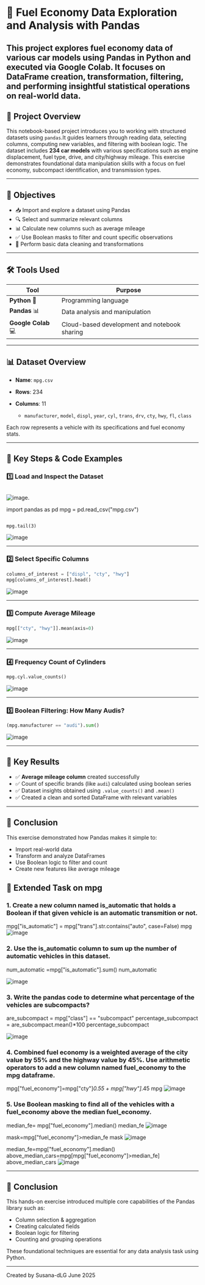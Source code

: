 # 🚗 Fuel Economy Data Exploration and Analysis with Pandas

This project explores fuel economy data of various car models using **Pandas** in **Python** and executed via **Google Colab**. It focuses on DataFrame creation, transformation, filtering, and performing insightful statistical operations on real-world data.
---

## 📘 Project Overview

This notebook-based project introduces you to working with structured datasets using `pandas`.It guides learners through reading data, selecting columns, computing new variables, and filtering with boolean logic.
The dataset includes **234 car models** with various specifications such as engine displacement, fuel type, drive, and city/highway mileage. This exercise demonstrates foundational data manipulation skills with a focus on fuel economy, subcompact identification, and transmission types.

---

## 🎯 Objectives

* 📥 Import and explore a dataset using Pandas
* 🔍 Select and summarize relevant columns
* 📊 Calculate new columns such as average mileage
* ✅ Use Boolean masks to filter and count specific observations
* 🧹 Perform basic data cleaning and transformations

---

## 🛠️ Tools Used

| Tool                | Purpose                                      |
| ------------------- | -------------------------------------------- |
| **Python** 🐍       | Programming language                         |
| **Pandas** 📊       | Data analysis and manipulation               |
| **Google Colab** 💻 | Cloud-based development and notebook sharing |

---

## 📊 Dataset Overview

* **Name**: `mpg.csv`
* **Rows**: 234
* **Columns**: 11

  * `manufacturer`, `model`, `displ`, `year`, `cyl`, `trans`, `drv`, `cty`, `hwy`, `fl`, `class`

Each row represents a vehicle with its specifications and fuel economy stats.

---

## 🧠 Key Steps & Code Examples

### 1️⃣ Load and Inspect the Dataset


```python
```
![image](https://github.com/user-attachments/assets/696be008-f7ce-4067-af64-d3f3770db095).

import pandas as pd
mpg = pd.read_csv("mpg.csv")
```

mpg.tail(3)
```
  ![image](https://github.com/user-attachments/assets/327a1617-1110-4cfa-9fd6-6a0f8faf2a64)

---

### 2️⃣ Select Specific Columns

```python
columns_of_interest = ["displ", "cty", "hwy"]
mpg[columns_of_interest].head()
```
  ![image](https://github.com/user-attachments/assets/05b836ef-ee4e-4ca7-9c50-202568064512)

---

### 3️⃣ Compute Average Mileage

```python
mpg[["cty", "hwy"]].mean(axis=0)
```
  ![image](https://github.com/user-attachments/assets/b9b4aef8-a9da-492a-9ca5-089dd4ffac2c)

---

### 4️⃣ Frequency Count of Cylinders

```python
mpg.cyl.value_counts()
```
![image](https://github.com/user-attachments/assets/bd9d4a55-f2fc-4ece-81a3-cb4d878ede19)

---

### 5️⃣ Boolean Filtering: How Many Audis?

```python
(mpg.manufacturer == "audi").sum()
```
![image](https://github.com/user-attachments/assets/3976dae4-321b-488d-a850-dedd58032941)


---

## 🧾 Key Results

* ✅ **Average mileage column** created successfully
* ✅ Count of specific brands (like `audi`) calculated using boolean series
* ✅ Dataset insights obtained using `.value_counts()` and `.mean()`
* ✅ Created a clean and sorted DataFrame with relevant variables

---

## 🧠 Conclusion

This exercise demonstrated how Pandas makes it simple to:

* Import real-world data
* Transform and analyze DataFrames
* Use Boolean logic to filter and count
* Create new features like average mileage



## 🧪 Extended Task on mpg

### 1. Create a new column named is_automatic that holds a Boolean if that given vehicle is an automatic transmition or not.
mpg["is_automatic"] = mpg["trans"].str.contains("auto", case=False)
mpg
![image](https://github.com/user-attachments/assets/3af02dc8-15ca-475b-9b71-a6f00aeb9d10)

### 2. Use the is_automatic column to sum up the number of automatic vehicles in this dataset.

num_automatic =mpg["is_automatic"].sum()
num_automatic

![image](https://github.com/user-attachments/assets/41fd24d6-9a3c-4d2d-8e3e-6a0ffc0735c5)


### 3. Write the pandas code to determine what percentage of the vehicles are subcompacts?
are_subcompact = mpg["class"] == "subcompact"
percentage_subcompact = are_subcompact.mean()*100
percentage_subcompact

![image](https://github.com/user-attachments/assets/5e9b06b0-ed52-41a9-a8f7-fc9f730f638e)


### 4. Combined fuel economy is a weighted average of the city value by 55% and the highway value by 45%. Use arithmetic operators to add a new column named fuel_economy to the mpg dataframe.
mpg["fuel_economy"]=mpg["cty"]*0.55 + mpg["hwy"]*.45
mpg
![image](https://github.com/user-attachments/assets/079d2d17-b8fc-4b8d-a786-862614947dd7)


### 5. Use Boolean masking to find all of the vehicles with a fuel_economy above the median fuel_economy.
median_fe= mpg["fuel_economy"].median()
median_fe
![image](https://github.com/user-attachments/assets/74f4af94-b66a-4d56-bfe7-7670b9daf484)

mask=mpg["fuel_economy"]>median_fe
mask
![image](https://github.com/user-attachments/assets/63d5f719-8317-4895-bdef-725c68d17d27)


median_fe=mpg["fuel_economy"].median()
above_median_cars=mpg[mpg["fuel_economy"]>median_fe]
above_median_cars
![image](https://github.com/user-attachments/assets/4f2d36f4-6a69-44f6-b25f-3a6e136e4bb7)

---

## 📌 Conclusion

This hands-on exercise introduced multiple core capabilities of the Pandas library such as:

* Column selection & aggregation
* Creating calculated fields
* Boolean logic for filtering
* Counting and grouping operations

These foundational techniques are essential for any data analysis task using Python.

---
Created by Susana-dLG
June 2025
